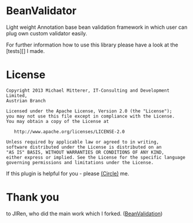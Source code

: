 BeanValidator
=============
Light weight Annotation base bean validation framework in which user can  plug own custom validator easily.

For further information how to use this library please have a look at the [tests][] I made.

License
========

    Copyright 2013 Michael Mitterer, IT-Consulting and Development Limited,
    Austrian Branch

    Licensed under the Apache License, Version 2.0 (the "License");
    you may not use this file except in compliance with the License.
    You may obtain a copy of the License at

       http://www.apache.org/licenses/LICENSE-2.0

    Unless required by applicable law or agreed to in writing,
    software distributed under the License is distributed on an
    "AS IS" BASIS, WITHOUT WARRANTIES OR CONDITIONS OF ANY KIND,
    either express or implied. See the License for the specific language
    governing permissions and limitations under the License.

If this plugin is helpful for you - please [(Circle)](http://gplus.mikemitterer.at/) me.

Thank you
=
to JIRen, who did the main work which I forked. ([BeanValidation][1])

[1]: https://github.com/MikeMitterer/BeanValidator/blob/master/src/test/java/at/mikemitterer/bv/BeanValidatorTest.java
[50]: https://github.com/jiren/BeanValidation